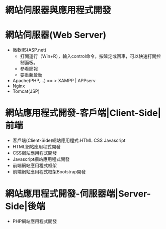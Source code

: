 # 網站伺服器與應用程式開發
# 網站伺服器(Web Server)
- 微軟IIS(ASP.net)
  - 打開運行（Win+R），輸入control命令，按確定或回車，可以快速打開控制面板。
  - 參看簡報
  - 要重新啟動
- Apache(PHP,...) == > XAMPP | APPserv
- Nginx
- Tomcat(JSP)
# 網站應用程式開發-客戶端|Client-Side|前端
- 客戶端(Client-Side)網站應用程式:HTML CSS Javascript
- HTML網站應用程式開發
- CSS網站應用程式開發
- Javascript網站應用程式開發
- 前端網站應用程式框架
- 前端網站應用程式框架Bootstrap開發
# 網站應用程式開發-伺服器端|Server-Side|後端
- PHP網站應用程式開發
